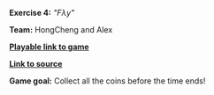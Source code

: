 **Exercise 4:** _"Fλy"_

**Team:** HongCheng and Alex

[**Playable link to game**](https://zhang-ale.github.io/game615-spring2023/exercises/exercise04/play/) 

[**Link to source**](https://github.com/Zhang-Ale/game615-spring2023/tree/main/exercises/exercise04) 

**Game goal:** 
Collect all the coins before the time ends! 
